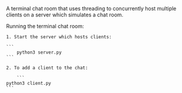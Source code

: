 A terminal chat room that uses threading to concurrently host multiple clients on a server which simulates a chat room. 

Running the terminal chat room:

    1. Start the server which hosts clients: 
	
	```
        python3 server.py
	```	

    2. To add a client to the chat:
        
        ```
	python3 client.py
	```

